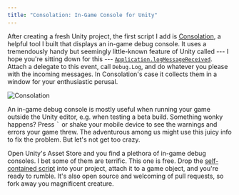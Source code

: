 ```yaml
---
title: "Consolation: In-Game Console for Unity"
---
```


After creating a fresh Unity project, the first script I add is [Consolation](https://github.com/mminer/consolation), a helpful tool I built that displays an in-game debug console. It uses a tremendously handy but seemingly little-known feature of Unity called --- I hope you're sitting down for this --- [`Application.logMessageReceived`](https://docs.unity3d.com/ScriptReference/Application-logMessageReceived.html). Attach a delegate to this event, call `Debug.Log`, and do whatever you please with the incoming messages. In Consolation's case it collects them in a window for your enthusiastic perusal.

<img alt="Consolation" srcset="/images/consolation.png 1x, /images/consolation@2x.png 2x" src="/images/consolation.png">

An in-game debug console is mostly useful when running your game outside the Unity editor, e.g. when testing a beta build. Something wonky happens? Press <kbd>`</kbd> or shake your mobile device to see the warnings and errors your game threw. The adventurous among us might use this juicy info to fix the problem. But let's not get too crazy.

Open Unity's Asset Store and you find a plethora of in-game debug consoles. I bet some of them are terrific. This one is free. Drop the [self-contained script](https://raw.githubusercontent.com/mminer/consolation/master/Console.cs) into your project, attach it to a game object, and you're ready to rumble. It's also open source and welcoming of pull requests, so fork away you magnificent creature.
